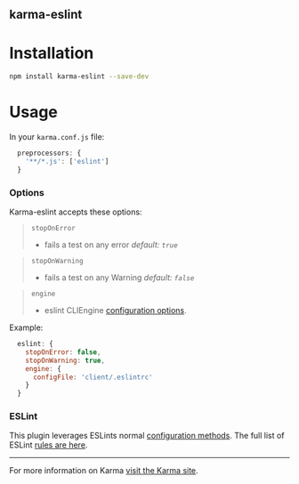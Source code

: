 karma-eslint
------------

Installation
============

```bash
npm install karma-eslint --save-dev
```

Usage
=====

In your `karma.conf.js` file:

```javascript
  preprocessors: {
    '**/*.js': ['eslint']
  }
```

### Options

Karma-eslint accepts these options:

> `stopOnError`
> - fails a test on any error *default: `true`*


> `stopOnWarning`
> - fails a test on any Warning *default: `false`*

> `engine`
> - eslint CLIEngine [configuration options](http://eslint.org/docs/developer-guide/nodejs-api.html#cliengine).  

Example:

```javascript
  eslint: {
    stopOnError: false,
    stopOnWarning: true,
    engine: {
      configFile: 'client/.eslintrc'
    }
  }
```

### ESLint

This plugin leverages ESLints normal [configuration methods][eslint config]. The
full list of ESLint [rules are here][eslint rules].

----

For more information on Karma [visit the Karma site][karma].


[eslint config]: http://eslint.org/docs/user-guide/configuring
[eslint rules]: http://eslint.org/docs/rules/
[karma]: http://karma-runner.github.com
